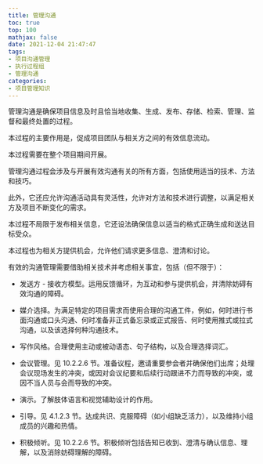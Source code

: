 ```yaml
---
title: 管理沟通
toc: true
top: 100
mathjax: false
date: 2021-12-04 21:47:47
tags:
- 项目沟通管理
- 执行过程组
- 管理沟通
categories:
- 项目管理知识
---
```

管理沟通是确保项目信息及时且恰当地收集、生成、发布、存储、检索、管理、监督和最终处置的过程。

本过程的主要作用是，促成项目团队与相关方之间的有效信息流动。

本过程需要在整个项目期间开展。

管理沟通过程会涉及与开展有效沟通有关的所有方面，包括使用适当的技术、方法和技巧。

此外，它还应允许沟通活动具有灵活性，允许对方法和技术进行调整，以满足相关方及项目不断变化的需求。

本过程不局限于发布相关信息，它还设法确保信息以适当的格式正确生成和送达目标受众。

本过程也为相关方提供机会，允许他们请求更多信息、澄清和讨论。

有效的沟通管理需要借助相关技术并考虑相关事宜，包括（但不限于）：

- 发送方 - 接收方模型。运用反馈循环，为互动和参与提供机会，并清除妨碍有效沟通的障碍。

- 媒介选择。为满足特定的项目需求而使用合理的沟通工件，例如，何时进行书面沟通或口头沟通、何时准备非正式备忘录或正式报告、何时使用推式或拉式沟通，以及该选择何种沟通技术。

- 写作风格。合理使用主动或被动语态、句子结构，以及合理选择词汇。

- 会议管理。见 10.2.2.6 节。准备议程，邀请重要参会者并确保他们出席；处理会议现场发生的冲突，或因对会议纪要和后续行动跟进不力而导致的冲突，或因不当人员与会而导致的冲突。

- 演示。了解肢体语言和视觉辅助设计的作用。

- 引导。见 4.1.2.3 节。达成共识、克服障碍（如小组缺乏活力），以及维持小组成员的兴趣和热情。

- 积极倾听。见 10.2.2.6 节。积极倾听包括告知已收到、澄清与确认信息、理解，以及消除妨碍理解的障碍。
